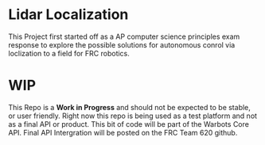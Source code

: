 # Lidar Localization

This Project first started off as a AP computer science principles exam response to explore the possible solutions for autonomous conrol via loclization to a field for FRC robotics.


# WIP
This Repo is a **Work in Progress** and should not be expected to be stable, or user friendly. Right now this repo is being used as a test platform and not as a final API or product. This bit of code will be part of the Warbots Core API.  Final API Intergration will be posted on the FRC Team 620 github.
